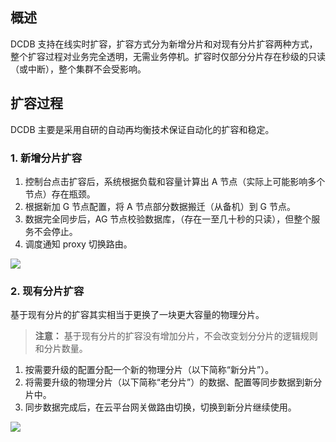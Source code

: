 ## 概述
DCDB 支持在线实时扩容，扩容方式分为新增分片和对现有分片扩容两种方式，整个扩容过程对业务完全透明，无需业务停机。扩容时仅部分分片存在秒级的只读（或中断），整个集群不会受影响。

## 扩容过程
DCDB 主要是采用自研的自动再均衡技术保证自动化的扩容和稳定。

### 1. 新增分片扩容
1. 控制台点击扩容后，系统根据负载和容量计算出 A 节点（实际上可能影响多个节点）存在瓶颈。
2. 根据新加 G 节点配置，将 A 节点部分数据搬迁（从备机）到 G 节点。
3. 数据完全同步后，AG 节点校验数据库，（存在一至几十秒的只读），但整个服务不会停止。
4. 调度通知 proxy 切换路由。

![](http://imgcache.tcecqpoc.fsphere.cn/image/mc.qcloudimg.com/static/img/d407c9bf2740c3ceb803392448856cf2/image.png)

### 2. 现有分片扩容
基于现有分片的扩容其实相当于更换了一块更大容量的物理分片。
> **注意：**
> 基于现有分片的扩容没有增加分片，不会改变划分分片的逻辑规则和分片数量。

1. 按需要升级的配置分配一个新的物理分片（以下简称“新分片”）。
2. 将需要升级的物理分片（以下简称“老分片”）的数据、配置等同步数据到新分片中。
3. 同步数据完成后，在云平台网关做路由切换，切换到新分片继续使用。

![](http://imgcache.tcecqpoc.fsphere.cn/image/mc.qcloudimg.com/static/img/d30e97c05742feccf7728e6a326e826f/image.png)